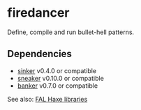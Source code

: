 # firedancer

Define, compile and run bullet-hell patterns.

## Dependencies

- [sinker](https://github.com/fal-works/sinker) v0.4.0 or compatible
- [sneaker](https://github.com/fal-works/sneaker) v0.10.0 or compatible
- [banker](https://github.com/fal-works/banker) v0.7.0 or compatible

See also:
[FAL Haxe libraries](https://github.com/fal-works/fal-haxe-libraries)
